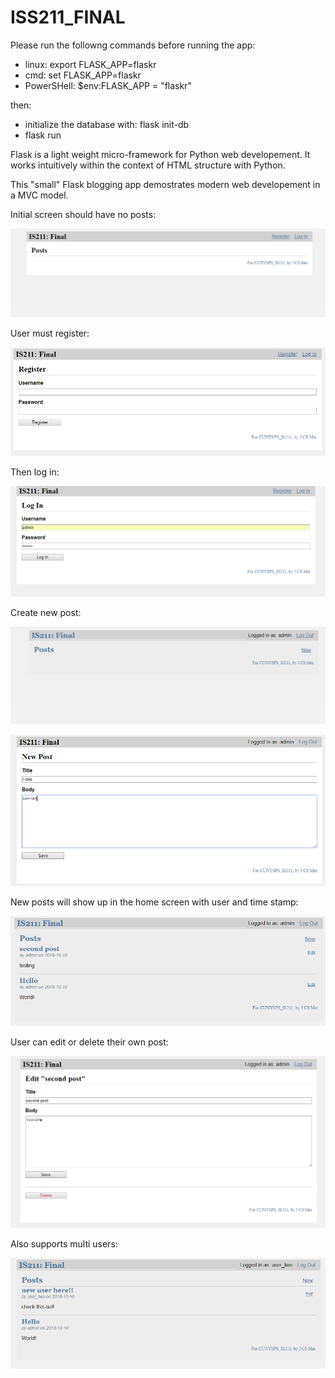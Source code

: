 # ISS211_FINAL
Please run the followng commands before running the app:

* linux: export FLASK_APP=flaskr
* cmd: set FLASK_APP=flaskr
* PowerSHell: $env:FLASK_APP = "flaskr"

then:
* initialize the database with: flask init-db
* flask run

Flask is a light weight micro-framework for Python web developement. It works intuitively within the context of HTML structure with Python.

This "small" Flask blogging app demostrates modern web developement in a MVC model.

Initial screen should have no posts:

![](https://github.com/jcsmei/IS211_FINAL/blob/master/img/a.PNG "home screen")

User must register:

![](https://github.com/jcsmei/IS211_FINAL/blob/master/img/b.PNG "Register")

Then log in:

![](https://github.com/jcsmei/IS211_FINAL/blob/master/img/c.PNG "Log In")

Create new post:

![](https://github.com/jcsmei/IS211_FINAL/blob/master/img/d.PNG "New Post")

![](https://github.com/jcsmei/IS211_FINAL/blob/master/img/e.PNG "New Post")

New posts will show up in the home screen with user and time stamp:

![](https://github.com/jcsmei/IS211_FINAL/blob/master/img/f.PNG "Posts")

User can edit or delete their own post:

![](https://github.com/jcsmei/IS211_FINAL/blob/master/img/g.PNG "Edit Post")

Also supports multi users:

![](https://github.com/jcsmei/IS211_FINAL/blob/master/img/h.PNG "Edit Post")


